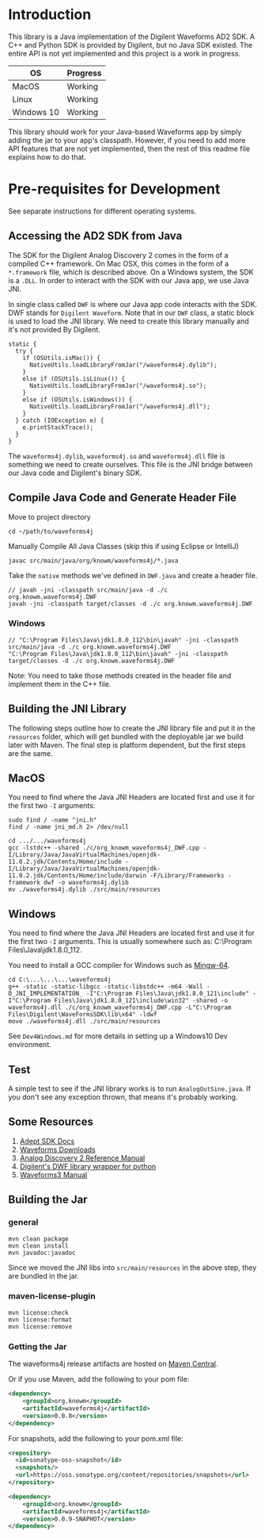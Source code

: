 # Introduction

This library is a Java implementation of the Digilent Waveforms AD2 SDK. A C++ and Python SDK is provided by Digilent, but no Java SDK existed. The entire API is not yet implemented and this project is a work in progress.

|OS | Progress |
|---|---|
|MacOS|Working|
|Linux|Working|
|Windows 10|Working|

This library should work for your Java-based Waveforms app by simply adding the jar to your app's classpath. However, if you need to add more API features that are not yet implemented, then the rest of this readme file explains how to do that.

# Pre-requisites for Development

See separate instructions for different operating systems.

## Accessing the AD2 SDK from Java

The SDK for the Digilent Analog Discovery 2 comes in the form of a compiled C++ framework. On Mac OSX, this comes in the form of a `*.framework` file, which is described above. On a Windows system, the SDK is a `.DLL`. In order to interact with the SDK with our Java app, we use Java JNI.

In single class called `DWF` is where our Java app code interacts with the SDK. DWF stands for `Digilent Waveform`. Note that in our `DWF` class, a static block is used to load the JNI library. We need to create this library manually and it's not provided By Digilent.

```
static {
  try {
    if (OSUtils.isMac()) {
      NativeUtils.loadLibraryFromJar("/waveforms4j.dylib");
    }
    else if (OSUtils.isLinux()) {
      NativeUtils.loadLibraryFromJar("/waveforms4j.so");
    }
    else if (OSUtils.isWindows()) {
      NativeUtils.loadLibraryFromJar("/waveforms4j.dll");
    }
  } catch (IOException e) {
    e.printStackTrace();
  }
}
```
    
The `waveforms4j.dylib`, `waveforms4j.so` and `waveforms4j.dll` file is something we need to create ourselves. This file is the JNI bridge between our Java code and Digilent's binary SDK.

## Compile Java Code and Generate Header File

Move to project directory
    
    cd ~/path/to/waveforms4j

Manually Compile All Java Classes (skip this if using Eclipse or IntelliJ)

    javac src/main/java/org/knowm/waveforms4j/*.java

Take the `native` methods we've defined in `DWF.java` and create a header file.

```
// javah -jni -classpath src/main/java -d ./c org.knowm.waveforms4j.DWF
javah -jni -classpath target/classes -d ./c org.knowm.waveforms4j.DWF
```

### Windows

```
// "C:\Program Files\Java\jdk1.8.0_112\bin\javah" -jni -classpath src/main/java -d ./c org.knowm.waveforms4j.DWF
"C:\Program Files\Java\jdk1.8.0_112\bin\javah" -jni -classpath target/classes -d ./c org.knowm.waveforms4j.DWF
```

Note: You need to take those methods created in the header file and implement them in the C++ file.

## Building the JNI Library

The following steps outline how to create the JNI library file and put it in the `resources` folder, which will get bundled with the deployable jar we build later with Maven. The final step is platform dependent, but the first steps are the same.

## MacOS

You need to find where the Java JNI Headers are located first and use it for the first two `-I` arguments:

```
sudo find / -name "jni.h"
find / -name jni_md.h 2> /dev/null

cd .../.../waveforms4j
gcc -lstdc++ -shared ./c/org_knowm_waveforms4j_DWF.cpp -I/Library/Java/JavaVirtualMachines/openjdk-11.0.2.jdk/Contents/Home/include -I/Library/Java/JavaVirtualMachines/openjdk-11.0.2.jdk/Contents/Home/include/darwin -F/Library/Frameworks -framework dwf -o waveforms4j.dylib
mv ./waveforms4j.dylib ./src/main/resources
```
 
## Windows

You need to find where the Java JNI Headers are located first and use it for the first two `-I` arguments. This is usually somewhere such as: C:\Program Files\Java\jdk1.8.0_112.

You need to install a GCC compiler for Windows such as [Mingw-64](https://sourceforge.net/projects/mingw-w64/).

```
cd C:\...\...\...\waveforms4j
g++ -static -static-libgcc -static-libstdc++ -m64 -Wall -D_JNI_IMPLEMENTATION_ -I"C:\Program Files\Java\jdk1.8.0_121\include" -I"C:\Program Files\Java\jdk1.8.0_121\include\win32" -shared -o waveforms4j.dll ./c/org_knowm_waveforms4j_DWF.cpp -L"C:\Program Files\Digilent\WaveFormsSDK\lib\x64" -ldwf
move ./waveforms4j.dll ./src/main/resources
```

See `Dev4Windows.md` for more details in setting up a Windows10 Dev environment.

## Test

A simple test to see if the JNI library works is to run `AnalogOutSine.java`. If you don't see any exception thrown, that means it's probably working.

## Some Resources

1. [Adept SDK Docs](https://reference.digilentinc.com/reference/software/adept/start?redirect=1id=digilent_adept_2#software_downloads)
1. [Waveforms Downloads](https://reference.digilentinc.com//reference/software/waveforms/waveforms-3/start?redirect=1id=waveforms3)
1. [Analog Discovery 2 Reference Manual](https://reference.digilentinc.com/analog_discovery_2/refmanual)
1. [Digilent's DWF library wrapper for python](https://github.com/amuramatsu/dwf)
1. [Waveforms3 Manual](https://reference.digilentinc.com/waveforms3/refmanual)

## Building the Jar

### general

    mvn clean package
    mvn clean install  
    mvn javadoc:javadoc  
    
Since we moved the JNI libs into `src/main/resources` in the above step, they are bundled in the jar.

### maven-license-plugin

    mvn license:check
    mvn license:format
    mvn license:remove
    
### Getting the Jar

The waveforms4j release artifacts are hosted on [Maven Central](https://search.maven.org/#search%7Cga%7C1%7Cg%3A%22org.knowm.waveforms4j%22).

Or if you use Maven, add the following to your pom file:

```xml
<dependency>
    <groupId>org.knowm</groupId>
    <artifactId>waveforms4j</artifactId>
    <version>0.0.8</version>
</dependency>
```

For snapshots, add the following to your pom.xml file:

```xml
<repository>
  <id>sonatype-oss-snapshot</id>
  <snapshots/>
  <url>https://oss.sonatype.org/content/repositories/snapshots</url>
</repository>

<dependency>
    <groupId>org.knowm</groupId>
    <artifactId>waveforms4j</artifactId>
    <version>0.0.9-SNAPHOT</version>
</dependency>
```
